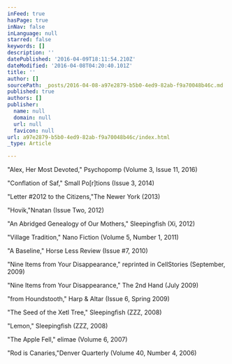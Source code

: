 ```yaml
---
inFeed: true
hasPage: true
inNav: false
inLanguage: null
starred: false
keywords: []
description: ''
datePublished: '2016-04-09T18:11:54.210Z'
dateModified: '2016-04-08T04:20:40.101Z'
title: ''
author: []
sourcePath: _posts/2016-04-08-a97e2879-b5b0-4ed9-82ab-f9a70048b46c.md
published: true
authors: []
publisher:
  name: null
  domain: null
  url: null
  favicon: null
url: a97e2879-b5b0-4ed9-82ab-f9a70048b46c/index.html
_type: Article

---
```

"Alex, Her Most Devoted," Psychopomp (Volume 3, Issue 11, 2016) 

"Conflation of Saf," Small Po\[r\]tions (Issue 3, 2014)

"Letter \#2012 to the Citizens,"The Newer York (2013)

"Hovik,"Nnatan (Issue Two, 2012)

"An Abridged Genealogy of Our Mothers," Sleepingfish (Xi, 2012) 

"Village Tradition," Nano Fiction  (Volume 5, Number 1, 2011)

"A Baseline," Horse Less Review  (Issue \#7, 2010)

"Nine Items from Your Disappearance," reprinted in CellStories (September, 2009) 

"Nine Items from Your Disappearance," The 2nd Hand  (July 2009)

"from Houndstooth," Harp & Altar (Issue 6, Spring 2009) 

"The Seed of the Xetl Tree," Sleepingfish (ZZZ, 2008) 

"Lemon," Sleepingfish (ZZZ, 2008) 

"The Apple Fell," elimae (Volume 6, 2007)

"Rod is Canaries,"Denver Quarterly (Volume 40, Number 4, 2006)